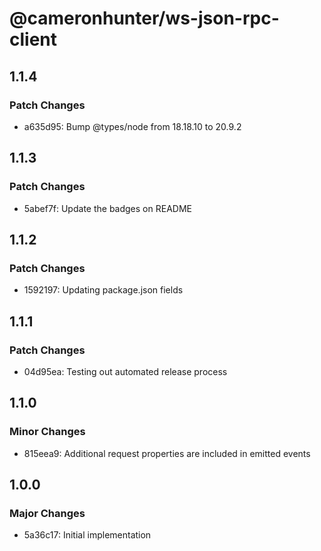 # @cameronhunter/ws-json-rpc-client

## 1.1.4

### Patch Changes

-   a635d95: Bump @types/node from 18.18.10 to 20.9.2

## 1.1.3

### Patch Changes

-   5abef7f: Update the badges on README

## 1.1.2

### Patch Changes

-   1592197: Updating package.json fields

## 1.1.1

### Patch Changes

-   04d95ea: Testing out automated release process

## 1.1.0

### Minor Changes

-   815eea9: Additional request properties are included in emitted events

## 1.0.0

### Major Changes

-   5a36c17: Initial implementation

